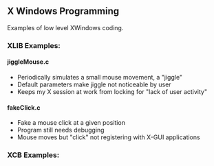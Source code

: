 ##  X Windows Programming
Examples of low level XWindows coding.

### XLIB Examples:
#### jiggleMouse.c
* Periodically simulates a small mouse movement, a "jiggle"
* Default parameters make jiggle not noticeable by user
* Keeps my X session at work from locking for "lack of user activity"
#### fakeClick.c
* Fake a mouse click at a given position
* Program still needs debugging
* Mouse moves but "click" not registering with X-GUI applications

### XCB Examples:
